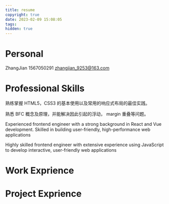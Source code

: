```yaml
---
title: resume
copyright: true
date: 2023-02-09 15:08:05
tags:
hidden: true
---
```


# Personal

ZhangJian 1567050291 zhangjian_9253@163.com

# Professional Skills

熟练掌握 HTML5，CSS3 的基本使用以及常用的响应式布局的最佳实践。

熟悉 BFC 概念及原理，并能解决因此引起的浮动， margin 重叠等问题。

Experienced frontend engineer with a strong background in React and Vue development. Skilled in building user-friendly, high-performance web applications

Highly skilled frontend engineer with extensive experience using JavaScript to develop interactive, user-friendly web applications

# Work Exprience



# Project Exprience